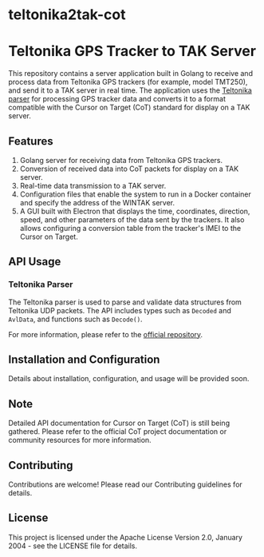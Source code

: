 # teltonika2tak-cot

# Teltonika GPS Tracker to TAK Server

This repository contains a server application built in Golang to receive and process data from Teltonika GPS trackers (for example, model TMT250), and send it to a TAK server in real time. The application uses the [Teltonika parser](https://github.com/filipkroca/teltonikaparser) for processing GPS tracker data and converts it to a format compatible with the Cursor on Target (CoT) standard for display on a TAK server.

## Features

1. Golang server for receiving data from Teltonika GPS trackers.
2. Conversion of received data into CoT packets for display on a TAK server.
3. Real-time data transmission to a TAK server.
4. Configuration files that enable the system to run in a Docker container and specify the address of the WINTAK server.
5. A GUI built with Electron that displays the time, coordinates, direction, speed, and other parameters of the data sent by the trackers. It also allows configuring a conversion table from the tracker's IMEI to the Cursor on Target.

## API Usage

### Teltonika Parser

The Teltonika parser is used to parse and validate data structures from Teltonika UDP packets. The API includes types such as `Decoded` and `AvlData`, and functions such as `Decode()`.

For more information, please refer to the [official repository](https://github.com/filipkroca/teltonikaparser).

## Installation and Configuration

Details about installation, configuration, and usage will be provided soon.

## Note

Detailed API documentation for Cursor on Target (CoT) is still being gathered. Please refer to the official CoT project documentation or community resources for more information.

## Contributing

Contributions are welcome! Please read our Contributing guidelines for details.

## License

This project is licensed under the Apache License Version 2.0, January 2004 - see the LICENSE file for details.

